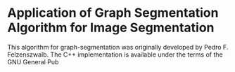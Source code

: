 # Application of Graph Segmentation Algorithm for Image Segmentation

This algorithm for graph-segmentation was originally developed by Pedro F. Felzenszwalb. The C++ implementation is available under the terms of the GNU General Pub